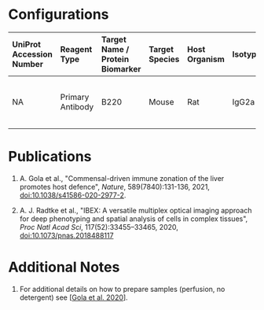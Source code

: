 # Configurations

| UniProt Accession Number   | Reagent Type     | Target Name / Protein Biomarker   | Target Species   | Host Organism   | Isotype   | Clonality   | Vendor    |   Catalog Number | Conjugate   | RRID      | Availability   | Method        | Tissue Preservation               | Target Tissue   | Tissue State   | Detergent   | Antigen Retrieval Conditions   | Dye Inactivation Conditions   | Recommend   | Agree                                                        | Disagree   | Contributor         | Notes       |
|:---------------------------|:-----------------|:----------------------------------|:-----------------|:----------------|:----------|:------------|:----------|-----------------:|:------------|:----------|:---------------|:--------------|:----------------------------------|:----------------|:---------------|:------------|:-------------------------------|:------------------------------|:------------|:-------------------------------------------------------------|:-----------|:--------------------|:------------|
| NA                         | Primary Antibody | B220                              | Mouse            | Rat             | IgG2a     | RA3-6B2     | BioLegend |           103226 | AF647       | AB_389330 | Stock          | IBEX2D Manual | 1:4 Cytofix/Cytoperm Fixed Frozen | Liver           | NA             | NA          | NA                             | 1 mg/ml LiBH4 15 minutes      | Yes         | 0000-0003-1431-1398 [[1](#publications), [2](#publications)] | NA         | 0000-0003-1431-1398 | [1](#notes) |

# Publications

<a name="publications"></a>
1. A. Gola et al., "Commensal-driven immune zonation of the liver promotes host defence", *Nature*, 589(7840):131-136, 2021, [doi:10.1038/s41586-020-2977-2](https://doi.org/10.1038/s41586-020-2977-2).

2. A. J. Radtke et al., "IBEX: A versatile multiplex optical imaging approach for deep phenotyping and spatial analysis of cells in complex tissues", *Proc Natl Acad Sci*, 117(52):33455–33465, 2020, [doi:10.1073/pnas.2018488117](https://doi.org/10.1073/pnas.2018488117)


# Additional Notes

<a name="notes"></a>
1. For additional details on how to prepare samples (perfusion, no detergent) see [[Gola et al. 2020](https://doi.org/10.1038/s41586-020-2977-2)].
